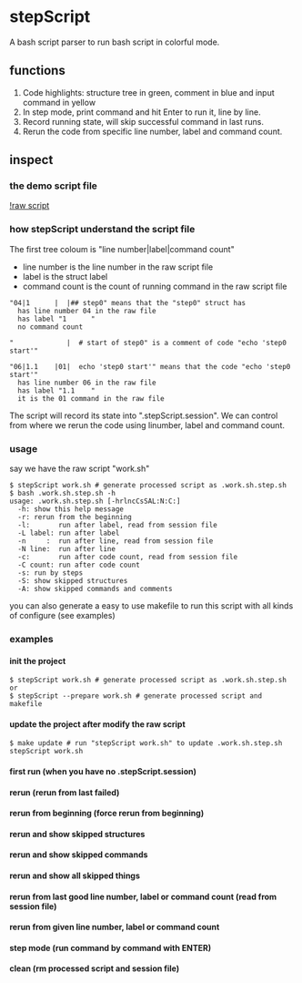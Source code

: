# stepScript
A bash script parser to run bash script in colorful mode.

## functions
1. Code highlights: structure tree in green, comment in blue and input command in yellow
2. In step mode, print command and hit Enter to run it, line by line.
3. Record running state, will skip successful command in last runs.
4. Rerun the code from specific line number, label and command count.

## inspect
### the demo script file
[!raw script](./figs/raw_script.png)
### how stepScript understand the script file
The first tree coloum is "line number|label|command count"
* line number is the line number in the raw script file
* label is the struct label
* command count is the count of running command in the raw script file
```
"04|1      |  |## step0" means that the "step0" struct has
  has line number 04 in the raw file
  has label "1      "
  no command count

"             |  # start of step0" is a comment of code "echo 'step0 start'"

"06|1.1    |01|  echo 'step0 start'" means that the code "echo 'step0 start'"
  has line number 06 in the raw file
  has label "1.1    "
  it is the 01 command in the raw file
```
The script will record its state into ".stepScript.session".
We can control from where we rerun the code using linumber, label and command count.
### usage
say we have the raw script "work.sh"
```shell
$ stepScript work.sh # generate processed script as .work.sh.step.sh
$ bash .work.sh.step.sh -h
usage: .work.sh.step.sh [-hrlncCsSAL:N:C:]
  -h: show this help message
  -r: rerun from the beginning
  -l:       run after label, read from session file
  -L label: run after label
  -n     :  run after line, read from session file
  -N line:  run after line
  -c:       run after code count, read from session file
  -C count: run after code count
  -s: run by steps
  -S: show skipped structures
  -A: show skipped commands and comments
```
you can also generate a easy to use makefile to run this script with all kinds of configure (see examples)
### examples
#### init the project
```shell
$ stepScript work.sh # generate processed script as .work.sh.step.sh
or
$ stepScript --prepare work.sh # generate processed script and makefile
```
#### update the project after modify the raw script
```shell
$ make update # run "stepScript work.sh" to update .work.sh.step.sh
stepScript work.sh
```
#### first run (when you have no .stepScript.session)

#### rerun (rerun from last failed)
#### rerun from beginning (force rerun from beginning)
#### rerun and show skipped structures
#### rerun and show skipped commands
#### rerun and show all skipped things
#### rerun from last good line number, label or command count (read from session file)
#### rerun from given line number, label or command count
#### step mode (run command by command with ENTER)
#### clean (rm processed script and session file)
